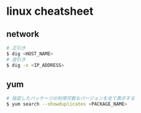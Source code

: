 # linux cheatsheet

## network
```bash
# 正引き
$ dig <HOST_NAME>
# 逆引き
$ dig -x <IP_ADDRESS>
```

## yum
```bash
# 指定したパッケージの利用可能なバージョンを全て表示する
$ yum search --showduplicates <PACKAGE_NAME>
```
